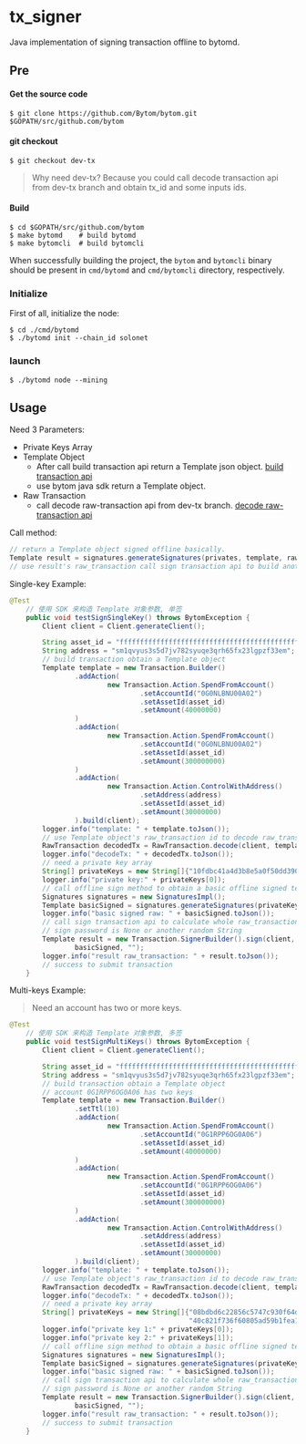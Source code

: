 # tx_signer

Java implementation of signing transaction offline to bytomd.

## Pre

#### Get the source code

```
$ git clone https://github.com/Bytom/bytom.git $GOPATH/src/github.com/bytom
```

#### git checkout

```
$ git checkout dev-tx
```

> Why need dev-tx? Because you could call decode transaction api from dev-tx branch and obtain tx_id and some inputs ids.

#### Build

```
$ cd $GOPATH/src/github.com/bytom
$ make bytomd    # build bytomd
$ make bytomcli  # build bytomcli
```

When successfully building the project, the `bytom` and `bytomcli` binary should be present in `cmd/bytomd` and `cmd/bytomcli` directory, respectively.

### Initialize

First of all, initialize the node:

```
$ cd ./cmd/bytomd
$ ./bytomd init --chain_id solonet
```

### launch

```
$ ./bytomd node --mining
```

## Usage

Need 3 Parameters:

- Private Keys Array
- Template Object
  - After call build transaction api return a Template json object. [build transaction api](https://github.com/Bytom/bytom/wiki/API-Reference#build-transaction)
  - use bytom java sdk return a Template object.
- Raw Transaction
  - call decode raw-transaction api from dev-tx branch. [decode raw-transaction api](https://github.com/Bytom/bytom/wiki/API-Reference#decode-raw-transaction)

Call method:

```java
// return a Template object signed offline basically.
Template result = signatures.generateSignatures(privates, template, rawTransaction);
// use result's raw_transaction call sign transaction api to build another data but not need password or private key.
```

Single-key Example:

```java
@Test
    // 使用 SDK 来构造 Template 对象参数, 单签
    public void testSignSingleKey() throws BytomException {
        Client client = Client.generateClient();

        String asset_id = "ffffffffffffffffffffffffffffffffffffffffffffffffffffffffffffffff";
        String address = "sm1qvyus3s5d7jv782syuqe3qrh65fx23lgpzf33em";
        // build transaction obtain a Template object
        Template template = new Transaction.Builder()
                .addAction(
                        new Transaction.Action.SpendFromAccount()
                                .setAccountId("0G0NLBNU00A02")
                                .setAssetId(asset_id)
                                .setAmount(40000000)
                )
                .addAction(
                        new Transaction.Action.SpendFromAccount()
                                .setAccountId("0G0NLBNU00A02")
                                .setAssetId(asset_id)
                                .setAmount(300000000)
                )
                .addAction(
                        new Transaction.Action.ControlWithAddress()
                                .setAddress(address)
                                .setAssetId(asset_id)
                                .setAmount(30000000)
                ).build(client);
        logger.info("template: " + template.toJson());
        // use Template object's raw_transaction id to decode raw_transaction obtain a RawTransaction object
        RawTransaction decodedTx = RawTransaction.decode(client, template.rawTransaction);
        logger.info("decodeTx: " + decodedTx.toJson());
        // need a private key array
        String[] privateKeys = new String[]{"10fdbc41a4d3b8e5a0f50dd3905c1660e7476d4db3dbd9454fa4347500a633531c487e8174ffc0cfa76c3be6833111a9b8cd94446e37a76ee18bb21a7d6ea66b"};
        logger.info("private key:" + privateKeys[0]);
        // call offline sign method to obtain a basic offline signed template
        Signatures signatures = new SignaturesImpl();
        Template basicSigned = signatures.generateSignatures(privateKeys, template, decodedTx);
        logger.info("basic signed raw: " + basicSigned.toJson());
        // call sign transaction api to calculate whole raw_transaction id
        // sign password is None or another random String
        Template result = new Transaction.SignerBuilder().sign(client,
                basicSigned, "");
        logger.info("result raw_transaction: " + result.toJson());
        // success to submit transaction
    }
```

Multi-keys Example:

> Need an account has two or more keys.

```java
@Test
    // 使用 SDK 来构造 Template 对象参数, 多签
    public void testSignMultiKeys() throws BytomException {
        Client client = Client.generateClient();

        String asset_id = "ffffffffffffffffffffffffffffffffffffffffffffffffffffffffffffffff";
        String address = "sm1qvyus3s5d7jv782syuqe3qrh65fx23lgpzf33em";
        // build transaction obtain a Template object
        // account 0G1RPP6OG0A06 has two keys
        Template template = new Transaction.Builder()
                .setTtl(10)
                .addAction(
                        new Transaction.Action.SpendFromAccount()
                                .setAccountId("0G1RPP6OG0A06")
                                .setAssetId(asset_id)
                                .setAmount(40000000)
                )
                .addAction(
                        new Transaction.Action.SpendFromAccount()
                                .setAccountId("0G1RPP6OG0A06")
                                .setAssetId(asset_id)
                                .setAmount(300000000)
                )
                .addAction(
                        new Transaction.Action.ControlWithAddress()
                                .setAddress(address)
                                .setAssetId(asset_id)
                                .setAmount(30000000)
                ).build(client);
        logger.info("template: " + template.toJson());
        // use Template object's raw_transaction id to decode raw_transaction obtain a RawTransaction object
        RawTransaction decodedTx = RawTransaction.decode(client, template.rawTransaction);
        logger.info("decodeTx: " + decodedTx.toJson());
        // need a private key array
        String[] privateKeys = new String[]{"08bdbd6c22856c5747c930f64d0e5d58ded17c4473910c6c0c3f94e485833a436247976253c8e29e961041ad8dfad9309744255364323163837cbef2483b4f67",
                                            "40c821f736f60805ad59b1fea158762fa6355e258601dfb49dda6f672092ae5adf072d5cab2ceaaa0d68dd3fe7fa04869d95afed8c20069f446a338576901e1b"};
        logger.info("private key 1:" + privateKeys[0]);
        logger.info("private key 2:" + privateKeys[1]);
        // call offline sign method to obtain a basic offline signed template
        Signatures signatures = new SignaturesImpl();
        Template basicSigned = signatures.generateSignatures(privateKeys, template, decodedTx);
        logger.info("basic signed raw: " + basicSigned.toJson());
        // call sign transaction api to calculate whole raw_transaction id
        // sign password is None or another random String
        Template result = new Transaction.SignerBuilder().sign(client,
                basicSigned, "");
        logger.info("result raw_transaction: " + result.toJson());
        // success to submit transaction
    }
```

